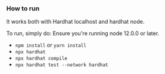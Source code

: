 ### How to run

It works both with Hardhat localhost and hardhat node. 

To run, simply do:
  Ensure you're running node 12.0.0 or later.
  
- `npm install` or `yarn install`
- `npx hardhat`
- `npx hardhat compile`
- `npx hardhat test --network hardhat`